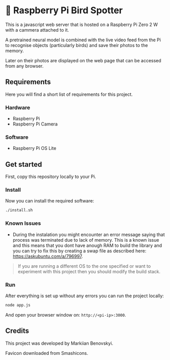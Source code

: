# 🦅 Raspberry Pi Bird Spotter

This is a javascript web server that is hosted on a
Raspberry Pi Zero 2 W with a cammera attached to it.

A pretrained neural model is combined with the live
video feed from the Pi to recognise objects (particularly birds) and save their photos to the memory.

Later on their photos are displayed on the web page that
can be accessed from any browser.

## Requirements

Here you will find a short list of requirements for this project.

### Hardware

- Raspberry Pi
- Raspberry Pi Camera

### Software

- Raspberry Pi OS Lite

## Get started

First, copy this repository locally to your Pi.

### Install

Now you can install the required software:

```bash
./install.sh
```

### Known Issues

- During the instalation you might encounter an error message saying that process was terminated due to lack of memory. This is a known issue and this means that you dont have anough RAM to build the library and you can try to fix this by
creating a swap file as described here: https://askubuntu.com/a/796997.

> If you are running a different OS to the one specified or want to experiment with this project then you should modify the build stack.

### Run

After everything is set up without any errors you can
run the project locally:

```bash
node app.js
```

And open your browser window on: `http://<pi-ip>:3000`.

## Credits

This project was developed by Markiian Benovskyi.

Favicon downloaded from Smashicons.
